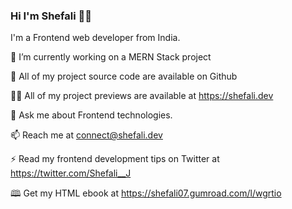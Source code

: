 ### Hi I'm Shefali 👩‍💻

I'm a Frontend web developer from India.




🔭 I’m currently working on a MERN Stack project

🤝 All of my project source code are available on Github

👩‍💻 All of my project previews are available at https://shefali.dev

💬 Ask me about Frontend technologies.

📫 Reach me at connect@shefali.dev

⚡ Read my frontend development tips on Twitter at https://twitter.com/Shefali__J

🕮 Get my HTML ebook at https://shefali07.gumroad.com/l/wgrtio



